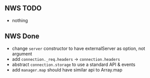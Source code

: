 ## NWS TODO ##

* nothing

## NWS Done ##

* change `server` constructor to have externalServer as option, not argument
* add `connection._req.headers` -> `connection.headers`
* abstract `connection.storage` to use a standard API & events
* add `manager.map` should have similar api to Array.map
